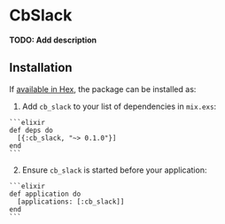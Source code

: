 # CbSlack

**TODO: Add description**

## Installation

If [available in Hex](https://hex.pm/docs/publish), the package can be installed as:

  1. Add `cb_slack` to your list of dependencies in `mix.exs`:

    ```elixir
    def deps do
      [{:cb_slack, "~> 0.1.0"}]
    end
    ```

  2. Ensure `cb_slack` is started before your application:

    ```elixir
    def application do
      [applications: [:cb_slack]]
    end
    ```

